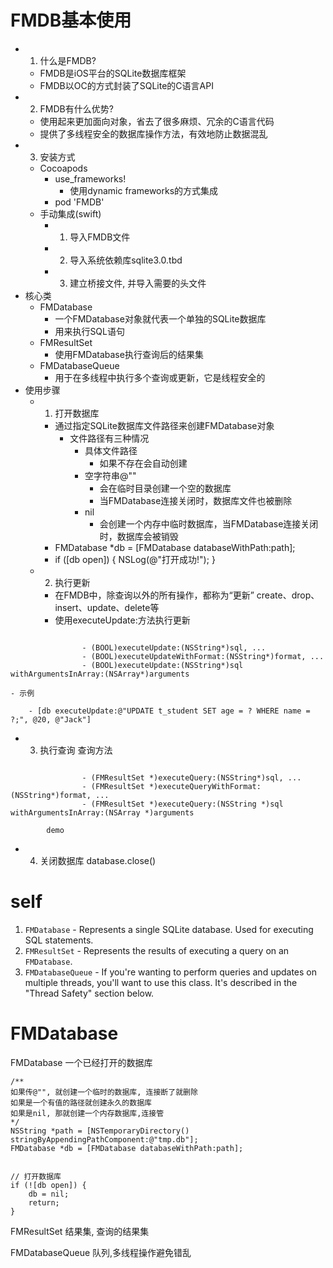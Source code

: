 # FMDB基本使用
- 1. 什么是FMDB?
  - FMDB是iOS平台的SQLite数据库框架
  - FMDB以OC的方式封装了SQLite的C语言API
- 2. FMDB有什么优势?
  - 使用起来更加面向对象，省去了很多麻烦、冗余的C语言代码
  - 提供了多线程安全的数据库操作方法，有效地防止数据混乱
- 3. 安装方式
  - Cocoapods
  	- use_frameworks!
	  	- 使用dynamic frameworks的方式集成
  	- pod 'FMDB'
  - 手动集成(swift)
  	- 1. 导入FMDB文件
  	- 2. 导入系统依赖库sqlite3.0.tbd
  	- 3. 建立桥接文件, 并导入需要的头文件
- 核心类
  - FMDatabase
  	- 一个FMDatabase对象就代表一个单独的SQLite数据库
  	- 用来执行SQL语句
  - FMResultSet
  	- 使用FMDatabase执行查询后的结果集
  - FMDatabaseQueue
  	- 用于在多线程中执行多个查询或更新，它是线程安全的
- 使用步骤
  - 1. 打开数据库
  	- 通过指定SQLite数据库文件路径来创建FMDatabase对象
  		- 文件路径有三种情况
			- 具体文件路径
				- 如果不存在会自动创建
			- 空字符串@""
				- 会在临时目录创建一个空的数据库
				- 当FMDatabase连接关闭时，数据库文件也被删除
			- nil
				- 会创建一个内存中临时数据库，当FMDatabase连接关闭时，数据库会被销毁
  	- FMDatabase *db = [FMDatabase databaseWithPath:path];
  	- if ([db open])  { NSLog(@"打开成功!"); }


  - 2. 执行更新
  	- 在FMDB中，除查询以外的所有操作，都称为“更新”
				create、drop、insert、update、delete等
  	- 使用executeUpdate:方法执行更新

```

				- (BOOL)executeUpdate:(NSString*)sql, ...
				- (BOOL)executeUpdateWithFormat:(NSString*)format, ...
				- (BOOL)executeUpdate:(NSString*)sql withArgumentsInArray:(NSArray*)arguments

```



  	- 示例

	  	- [db executeUpdate:@"UPDATE t_student SET age = ? WHERE name = ?;", @20, @"Jack"]
  - 3. 执行查询
			查询方法

```

				- (FMResultSet *)executeQuery:(NSString*)sql, ...
				- (FMResultSet *)executeQueryWithFormat:(NSString*)format, ...
				- (FMResultSet *)executeQuery:(NSString *)sql withArgumentsInArray:(NSArray *)arguments

```
			demo
  - 4. 关闭数据库
			database.close()

# self

1.  `FMDatabase` - Represents a single SQLite database. Used for executing SQL statements.
2.  `FMResultSet` - Represents the results of executing a query on an `FMDatabase`.
3.  `FMDatabaseQueue` - If you're wanting to perform queries and updates on multiple threads, you'll want to use this class. It's described in the "Thread Safety" section below.



# FMDatabase

FMDatabase 一个已经打开的数据库

```
/**
如果传@"", 就创建一个临时的数据库, 连接断了就删除
如果是一个有值的路径就创建永久的数据库
如果是nil, 那就创建一个内存数据库,连接管
*/
NSString *path = [NSTemporaryDirectory() stringByAppendingPathComponent:@"tmp.db"];
FMDatabase *db = [FMDatabase databaseWithPath:path];


// 打开数据库
if (![db open]) {
    db = nil;
    return;
}
```


FMResultSet  结果集, 查询的结果集

FMDatabaseQueue 队列,多线程操作避免错乱



